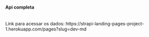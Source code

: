 <h4>Api completa</h4>
<br>
Link para acessar os dados:
https://strapi-landing-pages-project-1.herokuapp.com/pages?slug=dev-md
